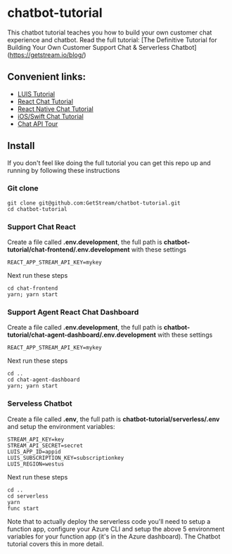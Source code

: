 # chatbot-tutorial

This chatbot tutorial teaches you how to build your own customer chat experience and chatbot. Read the full tutorial: [The Definitive Tutorial for Building Your Own Customer Support Chat & Serverless Chatbot] (https://getstream.io/blog/)

## Convenient links:

-   [LUIS Tutorial](https://docs.microsoft.com/en-us/azure/cognitive-services/luis/)
-   [React Chat Tutorial](https://getstream.io/chat/react-chat/tutorial/)
-   [React Native Chat Tutorial](https://getstream.io/chat/react-native-chat/tutorial/)
-   [iOS/Swift Chat Tutorial](https://getstream.io/tutorials/ios-chat/)
-   [Chat API Tour](https://getstream.io/chat/get_started/)


## Install

If you don't feel like doing the full tutorial you can get this repo up and running by following these instructions

### Git clone

```
git clone git@github.com:GetStream/chatbot-tutorial.git
cd chatbot-tutorial
```

### Support Chat React

Create a file called **.env.development**, the full path is **chatbot-tutorial/chat-frontend/.env.development** with these settings

```
REACT_APP_STREAM_API_KEY=mykey
```

Next run these steps

```
cd chat-frontend
yarn; yarn start
```

### Support Agent React Chat Dashboard

Create a file called **.env.development**, the full path is **chatbot-tutorial/chat-agent-dashboard/.env.development** with these settings

```
REACT_APP_STREAM_API_KEY=mykey
```

Next run these steps

```
cd ..
cd chat-agent-dashboard
yarn; yarn start
```

### Serveless Chatbot

Create a file called **.env**, the full path is **chatbot-tutorial/serverless/.env** and setup the environment variables:

```
STREAM_API_KEY=key
STREAM_API_SECRET=secret
LUIS_APP_ID=appid
LUIS_SUBSCRIPTION_KEY=subscriptionkey
LUIS_REGION=westus
```

Next run these steps

```
cd ..
cd serverless
yarn
func start
```

Note that to actually deploy the serverless code you'll need to setup a function app, configure your Azure CLI and setup the above 5 environment variables for your function app (it's in the Azure dashboard). The Chatbot tutorial covers this in more detail.

